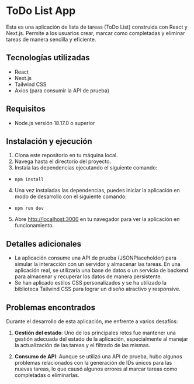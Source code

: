 # ToDo List App

Esta es una aplicación de lista de tareas (ToDo List) construida con React y Next.js. Permite a los usuarios crear, marcar como completadas y eliminar tareas de manera sencilla y eficiente.

## Tecnologías utilizadas

- React
- Next.js
- Tailwind CSS
- Axios (para consumir la API de prueba)

## Requisitos

- Node.js versión 18.17.0 o superior

## Instalación y ejecución

1. Clona este repositorio en tu máquina local.
2. Navega hasta el directorio del proyecto.
3. Instala las dependencias ejecutando el siguiente comando:

- `npm install`

4. Una vez instaladas las dependencias, puedes iniciar la aplicación en modo de desarrollo con el siguiente comando:

- `npm run dev`

5. Abre [http://localhost:3000](http://localhost:3000) en tu navegador para ver la aplicación en funcionamiento.

## Detalles adicionales

- La aplicación consume una API de prueba (JSONPlaceholder) para simular la interacción con un servidor y almacenar las tareas. En una aplicación real, se utilizaría una base de datos o un servicio de backend para almacenar y recuperar los datos de manera persistente.
- Se han aplicado estilos CSS personalizados y se ha utilizado la biblioteca Tailwind CSS para lograr un diseño atractivo y responsive.

## Problemas encontrados

Durante el desarrollo de esta aplicación, me enfrente a varios desafíos:

1. **Gestión del estado**: Uno de los principales retos fue mantener una gestión adecuada del estado de la aplicación, especialmente al manejar la actualización de las tareas y el filtrado de las mismas.

2. **Consumo de API**: Aunque se utilizó una API de prueba, hubo algunos problemas relacionados con la generación de IDs únicos para las nuevas tareas, lo que causó algunos errores al marcar tareas como completadas o eliminarlas.
